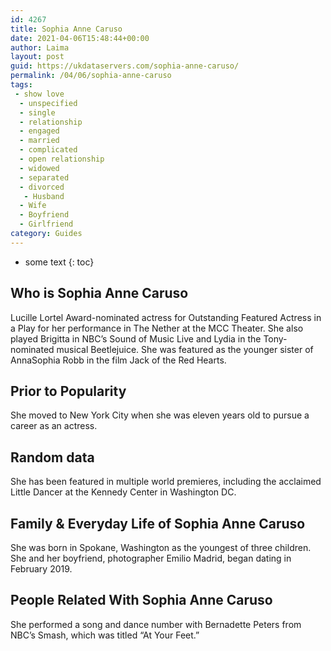 ```yaml
---
id: 4267
title: Sophia Anne Caruso
date: 2021-04-06T15:48:44+00:00
author: Laima
layout: post
guid: https://ukdataservers.com/sophia-anne-caruso/
permalink: /04/06/sophia-anne-caruso
tags:
 - show love
  - unspecified
  - single
  - relationship
  - engaged
  - married
  - complicated
  - open relationship
  - widowed
  - separated
  - divorced
   - Husband
  - Wife
  - Boyfriend
  - Girlfriend
category: Guides
---
```


* some text
{: toc}


## Who is Sophia Anne Caruso
                  
                  
                  
Lucille Lortel Award-nominated actress for Outstanding Featured Actress in a Play for her performance in The Nether at the MCC Theater. She also played Brigitta in NBC&#8217;s Sound of Music Live and Lydia in the Tony-nominated musical Beetlejuice. She was featured as the younger sister of AnnaSophia Robb in the film Jack of the Red Hearts. 
                  
              
            
              
            
                
                
                
## Prior to Popularity
                  
                  
                  
She moved to New York City when she was eleven years old to pursue a career as an actress.
                  
              
            
              
            
                
                
                
## Random data
                  
                  
                  
She has been featured in multiple world premieres, including the acclaimed Little Dancer at the Kennedy Center in Washington DC.
                  
              
            
              
            
                
                
                
## Family & Everyday Life of Sophia Anne Caruso
                  
                  
                  
She was born in Spokane, Washington as the youngest of three children. She and her boyfriend, photographer Emilio Madrid, began dating in February 2019.
                  
              
            
              
            
                
                
                
## People Related With Sophia Anne Caruso
                  
                  
                  
She performed a song and dance number with Bernadette Peters from NBC&#8217;s Smash, which was titled &#8220;At Your Feet.&#8221;
                  
              
            
              
            
                
              
            
              
              
            
            
              
            
          
          
          
